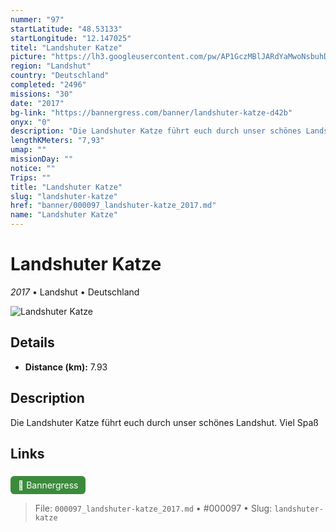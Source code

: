 ```yaml
---
nummer: "97"
startLatitude: "48.53133"
startLongitude: "12.147025"
titel: "Landshuter Katze"
picture: "https://lh3.googleusercontent.com/pw/AP1GczMBlJARdYaMwoNsbuhDzISpXLr64OyPHL-Q3xHpFjs3ay-Qn_uJfo1bLayPQjZNRAgte_oAZkabGRcpf0oP3NVD4idfFWcermZbsh-sWogYRV-uWRvj63e5siYRn66OiO3nXfa1dBEThlF9MZJ0tUJN6Q=w882-h653-s-no?authuser=0"
region: "Landshut"
country: "Deutschland"
completed: "2496"
missions: "30"
date: "2017"
bg-link: "https://bannergress.com/banner/landshuter-katze-d42b"
onyx: "0"
description: "Die Landshuter Katze führt euch durch unser schönes Landshut. \nViel Spaß"
lengthKMeters: "7,93"
umap: ""
missionDay: ""
notice: ""
Trips: ""
title: "Landshuter Katze"
slug: "landshuter-katze"
href: "banner/000097_landshuter-katze_2017.md"
name: "Landshuter Katze"
---
```

# Landshuter Katze

*2017* • Landshut • Deutschland

![Landshuter Katze](https://lh3.googleusercontent.com/pw/AP1GczMBlJARdYaMwoNsbuhDzISpXLr64OyPHL-Q3xHpFjs3ay-Qn_uJfo1bLayPQjZNRAgte_oAZkabGRcpf0oP3NVD4idfFWcermZbsh-sWogYRV-uWRvj63e5siYRn66OiO3nXfa1dBEThlF9MZJ0tUJN6Q=w882-h653-s-no?authuser=0)



## Details
- **Distance (km):** 7.93






## Description
Die Landshuter Katze führt euch durch unser schönes Landshut. 
Viel Spaß



## Links
<a href="https://bannergress.com/banner/landshuter-katze-d42b" style="display:inline-block;margin:6px 8px 0 0;padding:6px 12px;background:#3c8b3c;color:#fff;text-decoration:none;border-radius:6px;">🔗 Bannergress</a>




> File: `000097_landshuter-katze_2017.md` • #000097 • Slug: `landshuter-katze`
